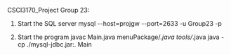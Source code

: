 CSCI3170_Project Group 23:

1) Start the SQL server
mysql --host=projgw --port=2633 -u Group23 -p

2) Start the program
javac Main.java menuPackage/*.java tools/*.java
java -cp ./mysql-jdbc.jar:. Main
